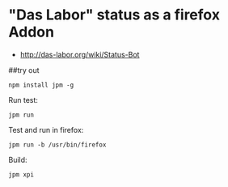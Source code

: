 
# "Das Labor" status as a firefox Addon


 * http://das-labor.org/wiki/Status-Bot


##try out

```
npm install jpm -g
```

Run test:

```
jpm run
```


Test and run in firefox:
```
jpm run -b /usr/bin/firefox 
```

Build:

```
jpm xpi
```





